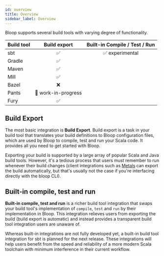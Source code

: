 ```yaml
---
id: overview
title: Overview
sidebar_label: Overview
---
```


Bloop supports several build tools with varying degree of functionality.

| Build tool |  **Build export**   | **Built-in Compile / Test / Run** |
| ---------- | :-----------------: | :-------------------------------: |
| sbt        |         ✅          |          ✅ experimental          |
| Gradle     |         ✅          |                                   |
| Maven      |         ✅          |                                   |
| Mill       |         ✅          |                                   |
| Bazel      |         ❌          |                                   |
| Pants      | 🚧 work-in-progress |                                   |
| Fury       |         ✅          |                                   |

## Build Export

The most basic integration is **Build Export**. Build export is a task in your
build tool that translates your build definitions to Bloop configuration files,
which are used by Bloop to compile, test and run your Scala code. It provides
all you need to get started with Bloop.

Exporting your build is supported by a large array of popular Scala and Java
build tools. However, it's a tedious process that users must remember to run
whenever their build changes (client integrations such as
[Metals](https://metals.rocks) can export the build automatically, but that's
usually not the case if you're interfacing directly with the bloop CLI).

## Built-in compile, test and run

**Built-in compile, test and run** is a richer build tool integration that swaps
your build tool's implementation of `compile`, `test` and `run` by their
implementation in Bloop. This integration relieves users from exporting the
build (build export is automatic) and instead provides a transparent build tool
integration users are unaware of.

Whereas built-in integrations are not fully developed yet, a built-in build tool
integration for sbt is planned for the next release. These integrations will
help users benefit from the speed and reliability of a more modern Scala
toolchain with minimum interference in their current workflow.
